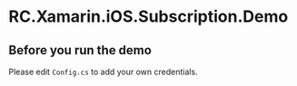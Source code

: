# RC.Xamarin.iOS.Subscription.Demo

## Before you run the demo

Please edit `Config.cs` to add your own credentials.

